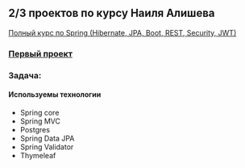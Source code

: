 ## 2/3 проектов по курсу Наиля Алишева
[Полный курс по Spring (Hibernate, JPA, Boot, REST, Security, JWT)](https://swiftbook.org/courses/438/show_promo/)

### [Первый проект](https://github.com/19Turboboy90/library-of-books-project1)

### Задача:

#### Используемы технологии
- Spring core
- Spring MVC
- Postgres
- Spring Data JPA
- Spring Validator
- Thymeleaf